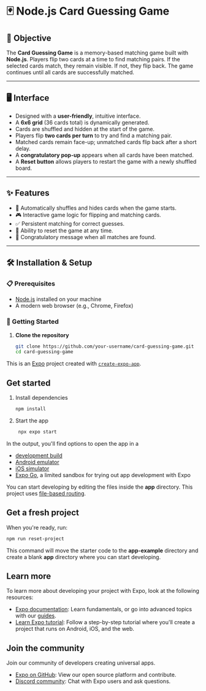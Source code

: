 # 🃏 Node.js Card Guessing Game

## 🎯 Objective

The **Card Guessing Game** is a memory-based matching game built with **Node.js**. Players flip two cards at a time to find matching pairs. If the selected cards match, they remain visible. If not, they flip back. The game continues until all cards are successfully matched.

---

## 🖥️ Interface

- Designed with a **user-friendly**, intuitive interface.
- A **6x6 grid** (36 cards total) is dynamically generated.
- Cards are shuffled and hidden at the start of the game.
- Players flip **two cards per turn** to try and find a matching pair.
- Matched cards remain face-up; unmatched cards flip back after a short delay.
- A **congratulatory pop-up** appears when all cards have been matched.
- A **Reset button** allows players to restart the game with a newly shuffled board.

---

## ✨ Features

- 🔄 Automatically shuffles and hides cards when the game starts.
- 🎮 Interactive game logic for flipping and matching cards.
- ✅ Persistent matching for correct guesses.
- 🔁 Ability to reset the game at any time.
- 🎉 Congratulatory message when all matches are found.

---

## 🛠️ Installation & Setup

### 📋 Prerequisites

- [Node.js](https://nodejs.org/) installed on your machine
- A modern web browser (e.g., Chrome, Firefox)

### 🚀 Getting Started

1. **Clone the repository**
   ```bash
   git clone https://github.com/your-username/card-guessing-game.git
   cd card-guessing-game


This is an [Expo](https://expo.dev) project created with [`create-expo-app`](https://www.npmjs.com/package/create-expo-app).

## Get started

1. Install dependencies

   ```bash
   npm install
   ```

2. Start the app

   ```bash
    npx expo start
   ```

In the output, you'll find options to open the app in a

- [development build](https://docs.expo.dev/develop/development-builds/introduction/)
- [Android emulator](https://docs.expo.dev/workflow/android-studio-emulator/)
- [iOS simulator](https://docs.expo.dev/workflow/ios-simulator/)
- [Expo Go](https://expo.dev/go), a limited sandbox for trying out app development with Expo

You can start developing by editing the files inside the **app** directory. This project uses [file-based routing](https://docs.expo.dev/router/introduction).

## Get a fresh project

When you're ready, run:

```bash
npm run reset-project
```

This command will move the starter code to the **app-example** directory and create a blank **app** directory where you can start developing.

## Learn more

To learn more about developing your project with Expo, look at the following resources:

- [Expo documentation](https://docs.expo.dev/): Learn fundamentals, or go into advanced topics with our [guides](https://docs.expo.dev/guides).
- [Learn Expo tutorial](https://docs.expo.dev/tutorial/introduction/): Follow a step-by-step tutorial where you'll create a project that runs on Android, iOS, and the web.

## Join the community

Join our community of developers creating universal apps.

- [Expo on GitHub](https://github.com/expo/expo): View our open source platform and contribute.
- [Discord community](https://chat.expo.dev): Chat with Expo users and ask questions.
